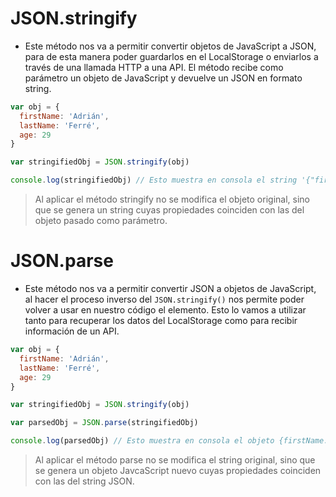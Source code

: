 # JSON.stringify

- Este método nos va a permitir convertir objetos de JavaScript a JSON, para de esta manera poder guardarlos en el LocalStorage o enviarlos a través de una llamada HTTP a una API. El método recibe como parámetro un objeto de JavaScript y devuelve un JSON en formato string.

```js
var obj = {
  firstName: 'Adrián',
  lastName: 'Ferré',
  age: 29
}

var stringifiedObj = JSON.stringify(obj)

console.log(stringifiedObj) // Esto muestra en consola el string '{"firstName":"Adrián","lastName":"Ferré","age":29}'
```

> Al aplicar el método stringify no se modifica el objeto original, sino que se genera un string cuyas propiedades coinciden con las del objeto pasado como parámetro.

# JSON.parse

- Este método nos va a permitir convertir JSON a objetos de JavaScript, al hacer el proceso inverso del `JSON.stringify()` nos permite poder volver a usar en nuestro código el elemento. Esto lo vamos a utilizar tanto para recuperar los datos del LocalStorage como para recibir información de un API.

```js
var obj = {
  firstName: 'Adrián',
  lastName: 'Ferré',
  age: 29
}

var stringifiedObj = JSON.stringify(obj)

var parsedObj = JSON.parse(stringifiedObj)

console.log(parsedObj) // Esto muestra en consola el objeto {firstName: "Adrián", lastName: "Ferré", age: 29}
```

> Al aplicar el método parse no se modifica el string original, sino que se genera un objeto JavcaScript nuevo cuyas propiedades coinciden con las del string JSON.